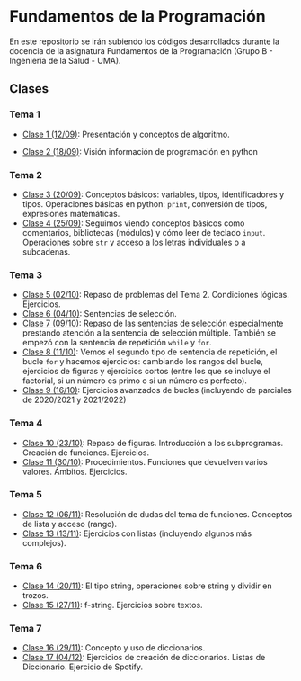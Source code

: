# Fundamentos de la Programación
En este repositorio se irán subiendo los códigos desarrollados durante la docencia de la asignatura Fundamentos de la Programación (Grupo B - Ingeniería de la Salud - UMA).

## Clases

### Tema 1
* [Clase 1 (12/09)](clases/clase01/clase01.md): Presentación y conceptos de algoritmo.

* [Clase 2 (18/09)](clases/clase02/clase02.md): Visión información de programación en python

### Tema 2

* [Clase 3 (20/09)](clases/clase03/clase03.md): Conceptos básicos: variables, tipos, identificadores y tipos. Operaciones básicas en python: `print`, conversión de tipos, expresiones matemáticas.
* [Clase 4 (25/09)](clases/clase04/clase04.md): Seguimos viendo conceptos básicos como comentarios, bibliotecas (módulos) y cómo leer de teclado `input`. Operaciones sobre `str` y acceso a los letras individuales o a subcadenas.

### Tema 3
* [Clase 5 (02/10)](clases/clase05/clase05.md): Repaso de problemas del Tema 2. Condiciones lógicas. Ejercicios. 
* [Clase 6 (04/10)](clases/clase06/clase06.md): Sentencias de selección.
* [Clase 7 (09/10)](clases/clase07/clase07.md): Repaso de las sentencias de selección especialmente prestando atención a la sentencia de selección múltiple. También se empezó con la sentencia de repetición `while` y `for`.
* [Clase 8 (11/10)](clases/clase08/clase08.md): Vemos el segundo tipo de sentencia de repetición, el bucle `for` y hacemos ejercicios: cambiando los rangos del bucle, ejercicios de figuras y ejercicios cortos (entre los que se incluye el factorial, si un número es primo o si un número es perfecto).
* [Clase 9 (16/10)](clases/clase09/clase09.md): Ejercicios avanzados de bucles (incluyendo de parciales de 2020/2021 y 2021/2022)

### Tema 4
* [Clase 10 (23/10)](clases/clase10/clase10.md): Repaso de figuras. Introducción a los subprogramas. Creación de funciones. Ejercicios.
* [Clase 11 (30/10)](clases/clase11/clase11.md): Procedimientos. Funciones que devuelven varios valores. Ámbitos. Ejercicios.

### Tema 5
* [Clase 12 (06/11)](clases/clase12/clase12.md): Resolución de dudas del tema de funciones. Conceptos de lista y acceso (rango).
* [Clase 13 (13/11)](clases/clase13/clase13.md): Ejercicios con listas (incluyendo algunos más complejos).

### Tema 6
* [Clase 14 (20/11)](clases/clase14/clase14.md): El tipo string, operaciones sobre string y dividir en trozos.
* [Clase 15 (27/11)](clases/clase15/clase15.md): f-string. Ejercicios sobre textos.

### Tema 7
* [Clase 16 (29/11)](clases/clase16/clase16.md): Concepto y uso de diccionarios.
* [Clase 17 (04/12)](clases/clase17/clase17.md): Ejercicios de creación de diccionarios. Listas de Diccionario. Ejercicio de Spotify.